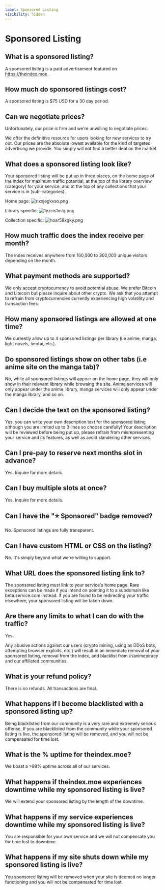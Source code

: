 ```yaml
---
label: Sponsored Listing
visibility: hidden
---
```


# Sponsored Listing


## What is a sponsored listing?

A sponsored listing is a paid advertisement featured on https://theindex.moe.


## How much do sponsored listings cost?

A sponsored listing is $75 USD for a 30 day period.

## Can we negotiate prices?

Unfortunately, our price is firm and we're unwilling to negotiate prices. 

We offer the definitive resource for users looking for new services to try out. Our prices are the absolute lowest available for the kind of targeted advertising we provide. You simply will not find a better deal on the market.

## What does a sponsored listing look like?

Your sponsored listing will be put up in three places, on the home page of the index for maximum traffic potential, at the top of the library overview (category) for your service, and at the top of any collections that your service is in (sub-categories).

Home page:
![nxxjegkvso.png](https://i.imgur.com/UgjHT4X.png)

Library specific:
![1yzcis1mlq.png](https://i.imgur.com/BpvlvEb.png)

Collection specific:
![hoar58xgky.png](https://i.imgur.com/BoGNjUv.png)


## How much traffic does the index receive per month?

The index receives anywhere from 160,000 to 300,000 unique visitors depending on the month.


## What payment methods are supported?

We only accept cryptocurrency to avoid potential abuse. We prefer Bitcoin and Litecoin but please inquire about other crypto. We ask that you attempt to refrain from cryptocurrencies currently experiencing high volatility and transaction fees.


## How many sponsored listings are allowed at one time?

We currently allow up to 4 sponsored listings per library (i.e anime, manga, light novels, hentai, etc.).

## Do sponsored listings show on other tabs (i.e anime site on the manga tab)? 

No, while all sponsored listings will appear on the home page, they will only show in their relevant library while browsing the site. Anime services will only appear under the anime library, manga services will only appear under the manga library, and so on.

## Can I decide the text on the sponsored listing?

Yes, you can write your own description text for the sponsored listing although you are limited up to 3 lines so choose carefully! Your description will be reviewed before being put up, please refrain from misrepresenting your service and its features, as well as avoid slandering other services.

## Can I pre-pay to reserve next months slot in advance?
Yes. Inquire for more details.

## Can I buy multiple slots at once?
Yes. Inquire for more details.

## Can I have the "⭐ Sponsored" badge removed?
No. Sponsored listings are fully transparent.

## Can I have custom HTML or CSS on the listing?
No. It's simply beyond what we're willing to support.

## What URL does the sponsored listing link to?
The sponsored listing must link to your service's home page. Rare exceptions can be made if you intend on pointing it to a subdomain like beta.service.com instead. If you are found to be redirecting your traffic elsewhere, your sponsored listing will be taken down.

## Are there any limits to what I can do with the traffic?
Yes. 

Any abusive actions against our users (crypto mining, using as DDoS bots, attempting browser exploits, etc.) will result in an immediate removal of your sponsored listing, removal from the index, and blacklist from /r/animepiracy and our affiliated communities.

## What is your refund policy?
There is no refunds. All transactions are final.

## What happens if I become blacklisted with a sponsored listing up?

Being blacklisted from our community is a very rare and extremely serious offense. If you are blacklisted from the community while your sponsored listing is live, the sponsored listing will be removed, and you will not be compensated for time lost.


## What is the % uptime for theindex.moe?

We boast a >99% uptime across all of our services.

## What happens if theindex.moe experiences downtime while my sponsored listing is live?

We will extend your sponsored listing by the length of the downtime.

## What happens if my service experiences downtime while my sponsored listing is live?

You are responsible for your own service and we will not compensate you for time lost to downtime.

## What happens if my site shuts down while my sponsored listing is live?

You sponsored listing will be removed when your site is deemed no longer functioning and you will not be compensated for time lost.